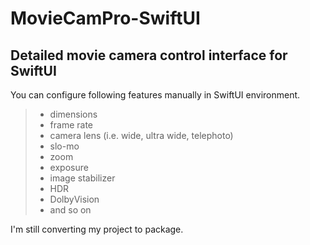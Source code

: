 # MovieCamPro-SwiftUI

## Detailed movie camera control interface for SwiftUI

You can configure following features manually in SwiftUI environment.

> - dimensions
> - frame rate
> - camera lens (i.e. wide, ultra wide, telephoto)
> - slo-mo
> - zoom
> - exposure
> - image stabilizer
> - HDR
> - DolbyVision
> - and so on

I'm still converting my project to package.
